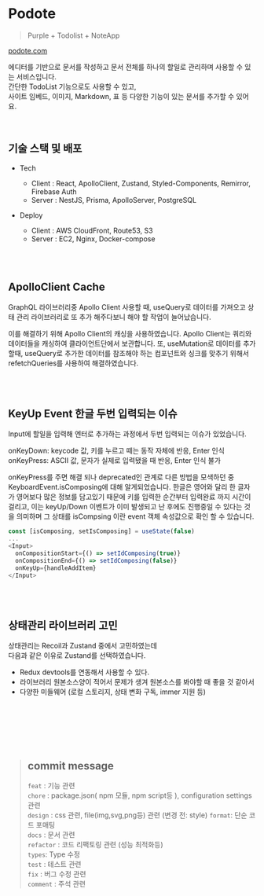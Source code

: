 # Podote

> Purple + Todolist + NoteApp

[podote.com](https://podote.com)

에디터를 기반으로 문서를 작성하고 문서 전체를 하나의 할일로 관리하며 사용할 수 있는 서비스입니다.  
간단한 TodoList 기능으로도 사용할 수 있고,  
사이트 임베드, 이미지, Markdown, 표 등 다양한 기능이 있는 문서를 추가할 수 있어요.  

<br/>

## 기술 스택 및 배포
- Tech
  - Client : React, ApolloClient, Zustand, Styled-Components, Remirror, Firebase Auth
  - Server : NestJS, Prisma, ApolloServer, PostgreSQL

- Deploy
  - Client : AWS CloudFront, Route53, S3
  - Server : EC2, Nginx, Docker-compose

<br />
<br />

## ApolloClient Cache
GraphQL 라이브러리중 Apollo Client 사용할 때,
useQuery로 데이터를 가져오고 상태 관리 라이브러리로 또 추가 해주다보니 해야 할 작업이 늘어났습니다.

이를 해결하기 위해 Apollo Client의 캐싱을 사용하였습니다.
Apollo Client는 쿼리와 데이터들을 캐싱하여 클라이언트단에서 보관합니다.
또, useMutation로 데이터를 추가할때, useQuery로 추가한 데이터를 참조해야 하는 컴포넌트와 싱크를 맞추기 위해서 refetchQueries를 사용하여 해결하였습니다.

<br />
<br />

## KeyUp Event 한글 두번 입력되는 이슈
Input에 할일을 입력해 엔터로 추가하는 과정에서 두번 입력되는 이슈가 있었습니다.

onKeyDown: keycode 값, 키를 누르고 떼는 동작 자체에 반응, Enter 인식
onKeyPress: ASCII 값, 문자가 실제로 입력됐을 때 반응, Enter 인식 불가

onKeyPress를 주면 해결 되나 deprecated인 관계로 다른 방법을 모색하던 중KeyboardEvent.isComposing에 대해 알게되었습니다.
한글은 영어와 달리 한 글자가 영어보다 많은 정보를 담고있기 때문에
키를 입력한 순간부터 입력완료 까지 시간이 걸리고, 이는 keyUp/Down 이벤트가 이미 발생되고 난 후에도 진행중일 수 있다는 것을 의미하며 그 상태를 isCompsing 이란 event 객체 속성값으로 확인 할 수 있습니다. 

```js
const [isComposing, setIsComposing] = useState(false)
...
<Input>
  onCompositionStart={() => setIdComposing(true)}
  onCompositionEnd={() => setIdComposing(false)}
  onKeyUp={handleAddItem}
</Input>
```
<br />
<br />

## 상태관리 라이브러리 고민

상태관리는 Recoil과 Zustand 중에서 고민하였는데  
다음과 같은 이유로 Zustand를 선택하였습니다.

- Redux devtools를 연동해서 사용할 수 있다.
- 라이브러리 원본소스양이 적어서 문제가 생겨 원본소스를 봐야할 때 좋을 것 같아서
- 다양한 미들웨어 (로컬 스토리지, 상태 변화 구독, immer 지원 등)


<br />
<br />
<br />
<br />
<br />

> ## commit message
>
> `feat` : 기능 관련  
> `chore` : package.json( npm 모듈, npm script등 ), configuration settings 관련  
> `design` : css 관련, file(img,svg,png등) 관련 (변경 전: style)
> `format`: 단순 코드 포매팅  
> `docs` : 문서 관련  
> `refactor` : 코드 리팩토링 관련 (성능 최적화등)  
> `types`: Type 수정  
> `test` : 테스트 관련  
> `fix` : 버그 수정 관련  
> `comment` : 주석 관련
